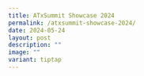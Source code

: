 ```yaml
---
title: ATxSummit Showcase 2024
permalink: /atxsummit-showcase-2024/
date: 2024-05-24
layout: post
description: ""
image: ""
variant: tiptap
---
```


